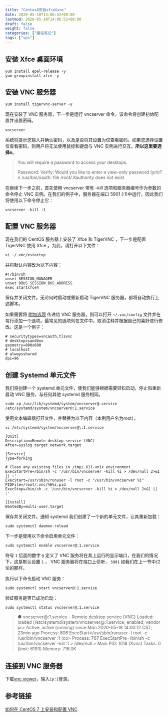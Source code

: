 ```yaml
---
title: "Centos8安装xfce&vnc"
date: 2020-05-18T14:06:52+08:00
lastmod: 2020-05-18T14:06:52+08:00
draft: false
weight: false
categories: ["建站笔记"]
tags: ["vps"] 
---
```


##  安装 Xfce 桌面环境

```
yum install epel-release -y
yum groupinstall xfce -y
```

## 安装 VNC 服务器

```
yum install tigervnc-server -y
```

现在安装了 VNC 服务器，下一步是运行 vncserver 命令，该命令将创建初始配置并设置密码。

```
vncserver
```

系统将提示您输入并确认密码，以及是否将其设置为仅查看密码。如果您选择设置仅查看密码，则用户将无法使用鼠标和键盘与 VNC 实例进行交互。**所以这里要选择n**。

>You will require a password to access your desktops.
>
>Password:
>Verify:
>Would you like to enter a view-only password (y/n)? n
>/usr/bin/xauth:  file /root/.Xauthority does not exist

在继续下一步之前，首先使用 vncserver 带有 -kill 选项和服务器编号作为参数的命令停止 VNC 实例。在我们的例子中，服务器在端口 5901 (:1)中运行，因此我们将使用以下命令停止它：

```
vncserver -kill :1
```

## 配置 VNC 服务器

现在我们的 CentOS 服务器上安装了 Xfce 和 TigerVNC ，下一步是配置 TigerVNC 使用 Xfce 。为此，请打开以下文件：

```
vi ~/.vnc/xstartup
```

并将默认内容改为以下内容：

```
#!/bin/sh
unset SESSION_MANAGER
unset DBUS_SESSION_BUS_ADDRESS
exec startxfce4 
```

保存并关闭文件。无论何时启动或重新启动 TigerVNC 服务器，都将自动执行上述脚本。

如果需要将  [附加选项](http://tigervnc.org/doc/vncserver.html) 传递给 VNC 服务器，则可以打开 `~/.vnc/config` 文件并在每行添加一个选项。最常见的选项列在文件中。取消注释并根据自己的喜好进行修改。这是一个例子：

```
# securitytypes=vncauth,tlsvnc
# desktop=sandbox
geometry=800x600
# localhost
# alwaysshared
dpi=96
```

## 创建 Systemd 单元文件

我们将创建一个 systemd 单元文件，使我们能够根据需要轻松启动，停止和重新启动 VNC 服务，与任何其他 systemd 服务相同。

```
sudo cp /usr/lib/systemd/system/vncserver@.service /etc/systemd/system/vncserver@:1.service
```

使用文本编辑器打开文件，并替换为以下内容（本例用户名为root）。

```
vi /etc/systemd/system/vncserver@\:1.service
```

```
[Unit]
Description=Remote desktop service (VNC)
After=syslog.target network.target

[Service]
Type=forking

# Clean any existing files in /tmp/.X11-unix environment
ExecStartPre=/bin/sh -c '/usr/bin/vncserver -kill %i > /dev/null 2>&1 || :'
ExecStart=/usr/sbin/runuser -l root -c "/usr/bin/vncserver %i"
PIDFile=/root/.vnc/%H%i.pid
ExecStop=/bin/sh -c '/usr/bin/vncserver -kill %i > /dev/null 2>&1 || :'

[Install]
WantedBy=multi-user.target
```

保存并关闭文件。通知 systemd 我们创建了一个新的单元文件，让其重新加载：

```
sudo systemctl daemon-reload
```

下一步是使用以下命令启用单元文件：

```
sudo systemctl enable vncserver@:1.service
```

符号 `1` 后面的数字 `@` 定义了 VNC 服务将在其上运行的显示端口，在我们的情况下，这是默认设置 `1` ， VNC 服务器将在端口上侦听， `5901` 如我们在上一节中讨论的那样。

执行以下命令启动 VNC 服务：

```
sudo systemctl start vncserver@:1.service
```

验证服务是否已成功启动：

```
sudo systemctl status vncserver@:1.service
```

>● vncserver@:1.service - Remote desktop service (VNC)
>Loaded: loaded (/etc/systemd/system/vncserver@:1.service; enabled; vendor pr>
>Active: active (running) since Mon 2020-05-18 14:00:12 CST; 23min ago
>Process: 806 ExecStart=/usr/sbin/runuser -l root -c /usr/bin/vncserver :1 (co>
>Process: 767 ExecStartPre=/bin/sh -c /usr/bin/vncserver -kill :1 > /dev/null >
> Main PID: 1018 (Xvnc)
>Tasks: 0 (limit: 6193)
>Memory: 716.0K

## 连接到 VNC 服务器

下载[vnc viewer](https://www.realvnc.com/en/connect/download/viewer/windows/)，输入`ip:1`登录。

## 参考链接

[如何在 CentOS 7 上安装和配置 VNC](https://www.gobeta.net/linux/how-to-install-and-configure-vnc-on-centos-7/)